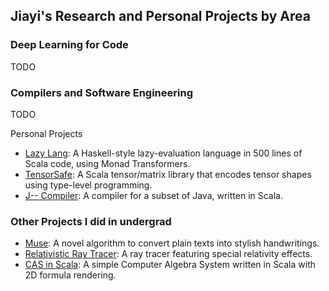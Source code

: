 ## Jiayi's Research and Personal Projects by Area
 

### Deep Learning for Code
TODO

### Compilers and Software Engineering
TODO

Personal Projects
- [Lazy Lang](https://github.com/MrVPlusOne/LazyLang): A Haskell-style lazy-evaluation language in 500 lines of Scala code, using Monad Transformers.
- [TensorSafe](https://github.com/MrVPlusOne/TensorSafe): A Scala tensor/matrix library that encodes tensor shapes using type-level programming.
- [J-- Compiler](https://github.com/MrVPlusOne/J--_in_Scala): A compiler for a subset of Java, written in Scala.

### Other Projects I did in undergrad
- [Muse](https://mrvplusone.github.io/old-homepage/gallery-muse): A novel algorithm to convert plain texts into stylish handwritings.
- [Relativistic Ray Tracer](https://mrvplusone.github.io/old-homepage/gallery-muse): A ray tracer featuring special relativity effects.
- [CAS in Scala](https://mrvplusone.github.io/old-homepage/gallery-muse): A simple Computer Algebra System written in Scala with 2D formula rendering.
